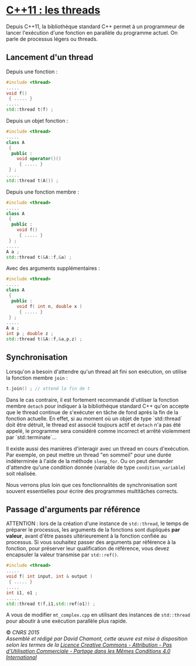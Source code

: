 # [C++11 : les threads](TheorieFonctionnelleConcurrente "wikilink")

Depuis C++11, la bibliothèque standard C++ permet à un programmeur de lancer l'exécution d'une fonction en parallèle du programme actuel. On parle de processus légers ou threads.

## Lancement d'un thread

Depuis une fonction :

``` cpp
#include <thread>
.....
void f()
 { ..... }
.....
std::thread t(f) ;
```

Depuis un objet fonction :

``` cpp
#include <thread>
.....
class A
 {
  public :
    void operator()()
     { ..... }
 } ;
.....
std::thread t(A()) ;
```

Depuis une fonction membre :

``` cpp
#include <thread>
.....
class A
 {
  public :
    void f()
     { ..... }
 } ;
.....
A a ;
std::thread t(&A::f,&a) ;
```

Avec des arguments supplémentaires :

``` cpp
#include <thread>
.....
class A
 {
  public :
    void f( int n, double x )
     { ..... }
 } ;
.....
A a ;
int p ; double z ;
std::thread t(&A::f,&a,p,z) ;
```

## Synchronisation

Lorsqu'on a besoin d'attendre qu'un thread ait fini son exécution, on utilise la fonction membre `join` :

``` cpp
t.join() ; // attend la fin de t
```

Dans le cas contraire, il est fortement recommandé d'utiliser la fonction membre `detach` pour indiquer à la bibliothèque standard C++ qu'on accepte que le thread continue de s'exécuter en tâche de fond après la fin de la fonction actuelle. En effet, si au moment où un objet de type \`std::thread\` doit être détruit, le thread est associé toujours actif et `detach` n'a pas été appelé, le programme sera considéré comme incorrect et arrêté violemment par \`std::terminate\`...

Il existe aussi des manières d'interagir avec un thread en cours d'exécution. Par exemple, on peut mettre un thread "en sommeil" pour une durée indéterminée à l'aide de la méthode `sleep_for`. Ou on peut demander d'attendre qu'une condition donnée (variable de type `condition_variable`) soit réalisée.

Nous verrons plus loin que ces fonctionnalités de synchronisation sont souvent essentielles pour écrire des programmes multitâches corrects.

## Passage d'arguments par référence

ATTENTION : lors de la création d'une instance de `std::thread`, le temps de préparer le processus, les arguments de la fonctions sont dupliqués **par valeur**, avant d'être passés ultérieurement à la fonction confiée au processus. Si vous souhaitez passer des arguments par référence à la fonction, pour préserver leur qualification de référence, vous devez encapsuler la valeur transmise par `std::ref()`.

``` cpp
#include <thread>
.....
void f( int input, int & output )
 { ..... }
.....
int i1, o1 ;
.....
std::thread t(f,i1,std::ref(o1)) ;
```

A vous de modifier `mt_complex.cpp` en utilisant des instances de `std::thread` pour aboutir à une exécution parallèle plus rapide.

</pre>

  
  
© *CNRS 2015*  
*Assemblé et rédigé par David Chamont, cette œuvre est mise à disposition selon les termes de la [Licence Creative Commons - Attribution - Pas d’Utilisation Commerciale - Partage dans les Mêmes Conditions 4.0 International](http://creativecommons.org/licenses/by-nc-sa/4.0/)*
